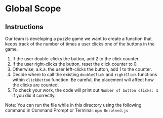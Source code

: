 # Global Scope

## Instructions
Our team is developing a puzzle game we want to create a function that keeps track of the number of times a user clicks one of the buttons in the game.
1. If the user double-clicks the button, add 2 to the click counter.
2. If the user right-clicks the button, reset the click counter to 0.
3. Otherwise, a.k.a. the user left-clicks the button, add 1 to the counter.
4. Decide where to call the existing `doubleClick` and `rightClick` functions within `clickButton` function. Be careful, the placement will affect how the clicks are counted.
5. To check your work, the code will print out `Number of button clicks: 1` if you did it correctly.

Note: You can run the file while in this directory using the following command in Command Prompt or Terminal: `npm Unsolved.js`
